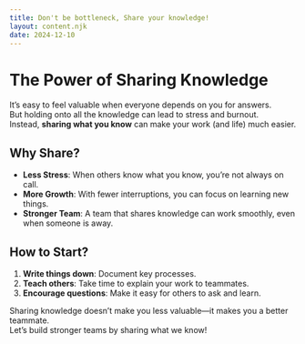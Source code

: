 ```yaml
---
title: Don't be bottleneck, Share your knowledge!
layout: content.njk
date: 2024-12-10
---
```


# The Power of Sharing Knowledge

It’s easy to feel valuable when everyone depends on you for answers.  
But holding onto all the knowledge can lead to stress and burnout.  
Instead, **sharing what you know** can make your work (and life) much easier.

## Why Share?

- **Less Stress**: When others know what you know, you’re not always on call.  
- **More Growth**: With fewer interruptions, you can focus on learning new things.  
- **Stronger Team**: A team that shares knowledge can work smoothly, even when someone is away.

## How to Start?

1. **Write things down**: Document key processes.  
2. **Teach others**: Take time to explain your work to teammates.  
3. **Encourage questions**: Make it easy for others to ask and learn.

Sharing knowledge doesn’t make you less valuable—it makes you a better teammate.  
Let’s build stronger teams by sharing what we know!
